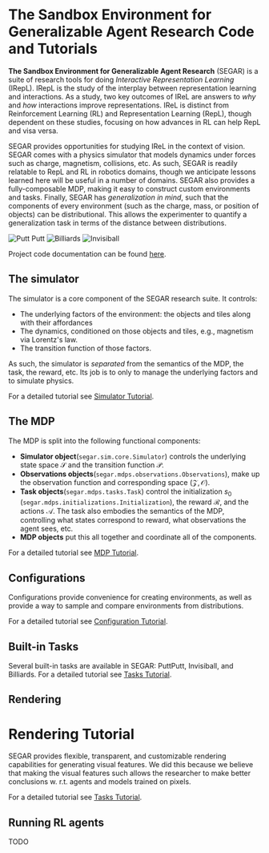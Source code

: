 # The Sandbox Environment for Generalizable Agent Research Code and Tutorials

**The Sandbox Environment for Generalizable Agent Research** (SEGAR) is a suite of research tools for doing *Interactive 
Representation Learning* (IRepL). IRepL is the study of the interplay between 
representation learning and interactions. As a study, two key outcomes of 
IReL are answers to *why* and *how* interactions improve representations. 
IReL is distinct from Reinforcement Learning (RL) and Representation 
Learning (RepL), though dependent on these studies, focusing on how 
advances in RL can help RepL and visa versa. 

SEGAR provides opportunities for studying IReL in the context of vision.
SEGAR comes with a physics simulator that models dynamics under forces such 
as charge, magnetism, collisions, etc.
As such, SEGAR is readily relatable to RepL and RL in robotics domains, 
though we anticipate lessons learned here will be useful in a number of 
domains.
SEGAR also provides a fully-composable MDP, making it easy to construct 
custom environments and tasks.
Finally, SEGAR has *generalization in mind*, such that the components of 
every environment (such as the charge, mass, or position of objects) can be 
distributional. 
This allows the experimenter to quantify a generalization task in terms of 
the distance between distributions.

![Putt Putt](../resources/readme-images/puttputt_example.gif)
![Billiards](../resources/readme-images/billiards_example.gif)
![Invisiball](../resources/readme-images/invisiball_example.gif)

Project code documentation can be found [here](https://animated-train-17411965.pages.github.io/).

## The simulator

The simulator is a core component of the SEGAR research suite.
It controls:

* The underlying factors of the environment: the objects and tiles along
with their affordances
* The dynamics, conditioned on those objects and tiles, e.g., magnetism via
Lorentz's law.
* The transition function of those factors.

As such, the simulator is *separated* from the semantics of the MDP, the
task, the reward, etc. Its job is to only to manage the underlying factors
and to simulate physics.

For a detailed tutorial see [Simulator Tutorial](https://github.com/microsoft/segar/tree/main/segar/sim).

## The MDP

The MDP is split into the following functional components:

* __Simulator object__(`segar.sim.core.Simulator`) controls the underlying
state space $\mathcal{S}$ and the transition function $\mathcal{P}$.
* __Observations objects__(`segar.mdps.observations.Observations`), make up
the observation function and corresponding space $(\mathcal{Z}, \mathcal{O})$.
* __Task objects__(`segar.mdps.tasks.Task`) control the initialization $s_0$
(`segar.mdps.initializations.Initialization`), the reward $\mathcal{R}$, and
the actions $\mathcal{A}$. The task also embodies the semantics of the MDP,
controlling what states correspond to reward, what observations the agent
sees, etc.
* __MDP objects__ put this all together and coordinate all of the components.

For a detailed tutorial see [MDP Tutorial](https://github.com/microsoft/segar/tree/main/segar/mdps).

## Configurations
Configurations provide convenience for  creating environments, as well as 
provide a way to sample and compare environments from distributions.

For a detailed tutorial see [Configuration Tutorial](https://github.com/microsoft/segar/tree/main/segar/configs).

## Built-in Tasks
Several built-in tasks are available in SEGAR: PuttPutt, Invisiball, and 
Billiards.
For a detailed tutorial see [Tasks Tutorial](https://github.com/microsoft/segar/tree/main/segar/tasks).

## Rendering
# Rendering Tutorial

SEGAR provides flexible, transparent, and customizable rendering capabilities 
for generating visual features. We did this because we believe that making 
the visual features such allows the researcher to make better conclusions w.
r.t. agents and models trained on pixels.

For a detailed tutorial see [Tasks Tutorial](https://github.com/microsoft/segar/tree/main/segar/rendering).

## Running RL agents
TODO
